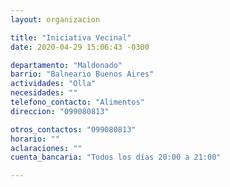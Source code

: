 ```yaml
---
layout: organizacion

title: "Iniciativa Vecinal"
date: 2020-04-29 15:06:43 -0300

departamento: "Maldonado"
barrio: "Balneario Buenos Aires"
actividades: "Olla"
necesidades: ""
telefono_contacto: "Alimentos"
direccion: "099080813"

otros_contactos: "099080813"
horario: ""
aclaraciones: ""
cuenta_bancaria: "Todos los días 20:00 a 21:00"

---
```

